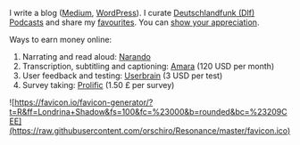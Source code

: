 I write a blog ([Medium](https://medium.com/@orschiro), [WordPress](https://orschiro.wordpress.com/)). I curate [Deutschlandfunk (Dlf) Podcasts](https://player.fm/orschiro/deutschlandfunk) and share my [favourites](https://player.fm/orschiro/favourites/all). You can [show your appreciation](https://www.paypal.me/orschiro).

Ways to earn money online:

1. Narrating and read aloud: [Narando](https://www.narando.com/samples)
2. Transcription, subtitling and captioning: [Amara](https://amara.org/en-gb/recruitment/) (120 USD per month)
3. User feedback and testing: [Userbrain](https://tester.userbrain.net) (3 USD per test)
4. Survey taking: [Prolific](https://prolific.ac/participants) (1.50 £ per survey)

![https://favicon.io/favicon-generator/?t=R&ff=Londrina+Shadow&fs=100&fc=%23000&b=rounded&bc=%23209CEE](https://raw.githubusercontent.com/orschiro/Resonance/master/favicon.ico)
